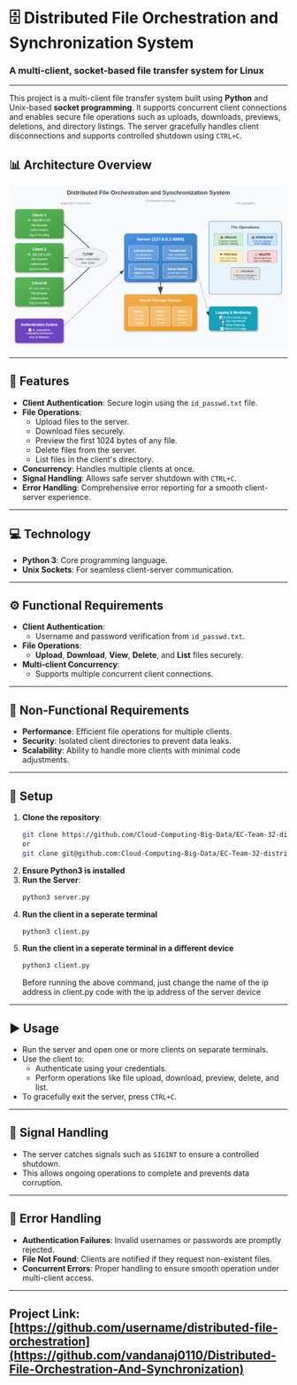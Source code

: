 # 🗄️ Distributed File Orchestration and Synchronization System
### A multi-client, socket-based file transfer system for Linux


---

This project is a multi-client file transfer system built using **Python** and Unix-based **socket programming**. It supports concurrent client connections and enables secure file operations such as uploads, downloads, previews, deletions, and directory listings. The server gracefully handles client disconnections and supports controlled shutdown using `CTRL+C`.

## 📊 Architecture Overview

![](Architecture_diagram.png)

---

## 🌟 Features
- **Client Authentication**: Secure login using the `id_passwd.txt` file.
- **File Operations**:
  - Upload files to the server.
  - Download files securely.
  - Preview the first 1024 bytes of any file.
  - Delete files from the server.
  - List files in the client's directory.
- **Concurrency**: Handles multiple clients at once.
- **Signal Handling**: Allows safe server shutdown with `CTRL+C`.
- **Error Handling**: Comprehensive error reporting for a smooth client-server experience.

---

## 💻 Technology
- **Python 3**: Core programming language.
- **Unix Sockets**: For seamless client-server communication.

---

## ⚙️ Functional Requirements
- **Client Authentication**:
  - Username and password verification from `id_passwd.txt`.
- **File Operations**:
  - **Upload**, **Download**, **View**, **Delete**, and **List** files securely.
- **Multi-client Concurrency**:
  - Supports multiple concurrent client connections.

---

## 📐 Non-Functional Requirements
- **Performance**: Efficient file operations for multiple clients.
- **Security**: Isolated client directories to prevent data leaks.
- **Scalability**: Ability to handle more clients with minimal code adjustments.

---

## 🔧 Setup
1. **Clone the repository**:
   ```bash
   git clone https://github.com/Cloud-Computing-Big-Data/EC-Team-32-distributed-file-orchestration-and-synchronization.git
   or
   git clone git@github.com:Cloud-Computing-Big-Data/EC-Team-32-distributed-file-orchestration-and-synchronization.git
2.  **Ensure Python3 is installed**
3. **Run the Server**:
   ```bash
   python3 server.py
4. **Run the client in a seperate terminal**
   ```bash
   python3 client.py
5. **Run the client in a seperate terminal in a different device**
   ```bash
   python3 client.py
   ```
   Before running the above command, just change the name of the ip address in client.py code with the ip address of the server device

---

## ▶️ Usage
- Run the server and open one or more clients on separate terminals.
- Use the client to:
   - Authenticate using your credentials.
   - Perform operations like file upload, download, preview, delete, and list.
- To gracefully exit the server, press `CTRL+C`.


---

## 🛑 Signal Handling
- The server catches signals such as `SIGINT` to ensure a controlled shutdown.
- This allows ongoing operations to complete and prevents data corruption.

---

## 🚨 Error Handling
- **Authentication Failures**: Invalid usernames or passwords are promptly rejected.
- **File Not Found**: Clients are notified if they request non-existent files.
- **Concurrent Errors**: Proper handling to ensure smooth operation under multi-client access.

---

## Project Link: [https://github.com/username/distributed-file-orchestration](https://github.com/vandanaj0110/Distributed-File-Orchestration-And-Synchronization)


